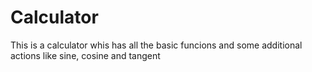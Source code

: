 # Calculator
This is a calculator whis has all the basic funcions and some additional actions like sine, cosine and tangent

